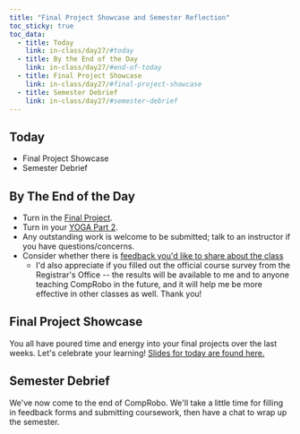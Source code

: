 ```yaml
---
title: "Final Project Showcase and Semester Reflection"
toc_sticky: true
toc_data:
  - title: Today
    link: in-class/day27/#today
  - title: By the End of the Day
    link: in-class/day27/#end-of-today
  - title: Final Project Showcase
    link: in-class/day27/#final-project-showcase
  - title: Semester Debrief
    link: in-class/day27/#semester-debrief
---
```

## Today
* Final Project Showcase
* Semester Debrief

## By The End of the Day
* Turn in the [Final Project](../assignments/final_project.md).
* Turn in your [YOGA Part 2](../assignments/class_yoga.md).
* Any outstanding work is welcome to be submitted; talk to an instructor if you have questions/concerns.
* Consider whether there is [feedback you'd like to share about the class](https://forms.gle/giCwA1pkr4y3e4T37)
   * I'd also appreciate if you filled out the official course survey from the Registrar's Office -- the results will be available to me and to anyone teaching CompRobo in the future, and it will help me be more effective in other classes as well. Thank you!

## Final Project Showcase
You all have poured time and energy into your final projects over the last weeks. Let's celebrate your learning! [Slides for today are found here.](https://docs.google.com/presentation/d/1_YoLo1mzldFdT5M5Z56U12uOsLaCteA9yoaoNDyWK2Q/edit?usp=sharing)

## Semester Debrief
We've now come to the end of CompRobo. We'll take a little time for filling in feedback forms and submitting coursework, then have a chat to wrap up the semester.
